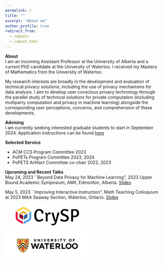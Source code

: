 ```yaml
---
permalink: /
title: ""
excerpt: "About me"
author_profile: true
redirect_from: 
  - /about/
  - /about.html
---
```


<b>About</b></br>
I am an incoming Assistant Professor at the University of Alberta and a current PhD candidate at the University of Waterloo. I received my Masters of Mathematics from the University of Waterloo.

My research interests are broadly in the development and evaluation of technical privacy solutions; including the use of privacy mechanisms for data analysis. I aim to develop user conscious privacy technology through the parallel study of technical solutions for private computation (including multiparty computation and privacy in machine learning) alongside the corresponding user perceptions, concerns, and comprehension of these developments. 


<b>Advising</b></br>
I am currently seeking interested graduate students to start in September 2024. Application instructions can be found [here](https://www.ualberta.ca/computing-science/graduate-studies/programs-and-admissions/applications-and-admissions/index.html)


<!-- 
 <p align="right">
<img src="/files/research_overview_web.png" alt="Research Overview" width="400"> 
 </p> -->



<!-- I am advised by [Florian Kerschbaum](https://cs.uwaterloo.ca/~fkerschb/) and I am a member of the  [Cryptography, Security, and Privacy (CrySP)](https://crysp.uwaterloo.ca/) lab. -->
<!--  My masters thesis was on combinatorial cryptography, advised by [Doug Stinson](https://cs.uwaterloo.ca/~dstinson/). -->



<b>Selected Service</b>
<ul>
  <li> ACM CCS Program Committee 2023</li>
  <li> PoPETs Program Committee 2023, 2024</li>
  <li> PoPETS Artifact Committee co-chair 2022, 2023</li>
</ul> 

<!-- 
Reminder you can use the PoPETs nomination form [here](https://docs.google.com/forms/d/e/1FAIpQLScxkw61ltTcpAwkVN5TSNRID-01-MNVyuW1b4FwP0rVufNdZQ/viewform) to nominate yourself or someone else as a PETs Artifact committee member, PC member, or external reviewer.  -->

<b>Upcoming and Recent Talks</b></br>
May 24, 2023 ``Beyond Data Privacy for Machine Learning", 2023 Upper Bound Academic Symposium, AMII, Edmonton, Alberta. [Slides](https://bkacsmar.github.io/files/Amii_privacyML_2023.pdf)

May 5, 2023 ``Improving Interactive Instruction", Math Teaching Colloquium at 2023 MAA Seaway Section, Waterloo, Ontario. [Slides](https://bkacsmar.github.io/files/Math_ed_colloqium_2023.pdf) 



<img src="/files/crysp-logo-word-clearbg-blackfg.png" alt="CrySP Logo" width="225" hspace="25"> 
 
<img src="/files/UniversityOfWaterloo_logo_horiz_rgb.png" alt="Waterloo Logo" width="275">
 

